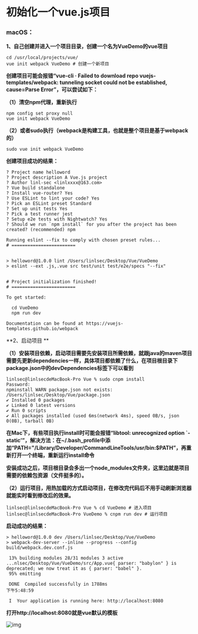 # 初始化一个vue.js项目

### macOS：

**1、自己创建并进入一个项目目录，创建一个名为VueDemo的vue项目**

```shell
cd /usr/local/projects/vue/
vue init webpack VueDemo # 创建一个新项目
```

**创建项目可能会报错“vue-cli · Failed to download repo vuejs-templates/webpack: tunneling socket could not be established, cause=Parse Error”，可以尝试如下：**

**（1）清空npm代理，重新执行**

```shell
npm config set proxy null
vue init webpack VueDemo
```

**（2）或者sudo执行（webpack是构建工具，也就是整个项目是基于webpack的）**

```shell
sudo vue init webpack VueDemo
```

**创建项目成功的结果：**

```shell
? Project name helloword
? Project description A Vue.js project
? Author linl-sec <linlxxxx@163.com>
? Vue build standalone
? Install vue-router? Yes
? Use ESLint to lint your code? Yes
? Pick an ESLint preset Standard
? Set up unit tests Yes
? Pick a test runner jest
? Setup e2e tests with Nightwatch? Yes
? Should we run `npm install` for you after the project has been created? (recommended) npm

Running eslint --fix to comply with chosen preset rules...
# ========================


> helloword@1.0.0 lint /Users/linlsec/Desktop/Vue/VueDemo
> eslint --ext .js,.vue src test/unit test/e2e/specs "--fix"


# Project initialization finished!
# ========================

To get started:

  cd VueDemo
  npm run dev
  
Documentation can be found at https://vuejs-templates.github.io/webpack
```

**2、启动项目 **

**（1）安装项目依赖，启动项目需要先安装项目所需依赖，就跟java的maven项目需要先更新dependencies一样，具体项目都依赖了什么，在项目根目录下package.json中的devDependencies标签下可以看到**

```shell
linlsec@linlsecdeMacBook-Pro Vue % sudo cnpm install
Password:
npminstall WARN package.json not exists: /Users/linlsec/Desktop/Vue/package.json
✔ Installed 0 packages
✔ Linked 0 latest versions
✔ Run 0 scripts
✔ All packages installed (used 6ms(network 4ms), speed 0B/s, json 0(0B), tarball 0B)
```

**在Mac下，有些项目执行install时可能会报错“libtool: unrecognized option `-static’”，解决方法：在~/.bash_profile中添加“PATH="/Library/Developer/CommandLineTools/usr/bin:$PATH”，再重新打开一个终端，重新运行install命令**

**安装成功之后，项目根目录会多出一个node_modules文件夹，这里边就是项目需要的依赖包资源（文件挺多的）。**

**（2）运行项目，用热加载的方式启动项目，在修改完代码后不用手动刷新浏览器就能实时看到修改后的效果。**

```shell
linlsec@linlsecdeMacBook-Pro Vue % cd VueDemo # 进入项目
linlsec@linlsecdeMacBook-Pro VueDemo % cnpm run dev # 运行项目
```

**启动成功的结果：**

```shell
> helloword@1.0.0 dev /Users/linlsec/Desktop/Vue/VueDemo
> webpack-dev-server --inline --progress --config build/webpack.dev.conf.js

 13% building modules 28/31 modules 3 active ...nlsec/Desktop/Vue/VueDemo/src/App.vue{ parser: "babylon" } is deprecated; we now treat it as { parser: "babel" }.
 95% emitting                                                                        

 DONE  Compiled successfully in 1788ms                                                                                下午5:48:59

 I  Your application is running here: http://localhost:8080
```

**打开http://localhost:8080就是vue默认的模板**

![img](https://github.com/linl-sec/linlsec.github.io/blob/main/images/%E7%BC%96%E7%A8%8B/WX20210117-175104%402x.png)

